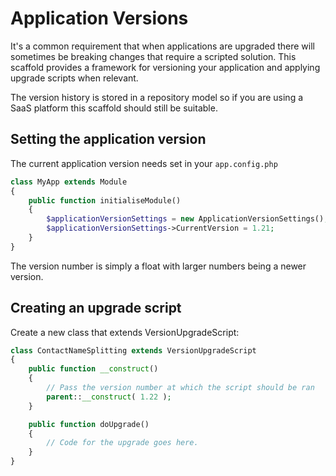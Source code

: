 Application Versions
====================

It's a common requirement that when applications are upgraded there will sometimes be breaking changes that
require a scripted solution. This scaffold provides a framework for versioning your application and
applying upgrade scripts when relevant.

The version history is stored in a repository model so if you are using a SaaS platform this scaffold should
still be suitable.

## Setting the application version

The current application version needs set in your `app.config.php`

~~~php
class MyApp extends Module
{
    public function initialiseModule()
    {
        $applicationVersionSettings = new ApplicationVersionSettings();
        $applicationVersionSettings->CurrentVersion = 1.21;
    }
}
~~~

The version number is simply a float with larger numbers being a newer version.

## Creating an upgrade script

Create a new class that extends VersionUpgradeScript:

~~~php
class ContactNameSplitting extends VersionUpgradeScript
{
    public function __construct()
    {
        // Pass the version number at which the script should be ran
        parent::__construct( 1.22 );
    }

    public function doUpgrade()
    {
        // Code for the upgrade goes here.
    }
}
~~~